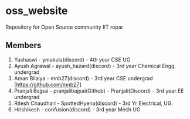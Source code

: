 # oss_website
Repository for Open Source community IIT ropar

## Members
1. Yashaswi - ymakula(discord) - 4th year CSE UG
2. Ayush Agrawal - ayush_hazard(discord) - 3rd year Chemical Engg. undergrad
3. Aman Bilaiya - mnb27(discord) - 3rd year CSE undergrad [https://github.com/mnb27]
4. Pranjali Bajpai - pranjalibajpai(Github) - Pranjali(Discord) - 3rd year EE undergrad
5. Ritesh Chaudhari - SpottedHyena(discord) - 3rd Yr Electrical, UG.
6. Hrishikesh - confusion(discord) - 3rd year Mech UG
